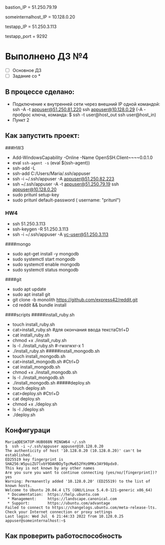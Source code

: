 bastion_IP = 51.250.79.19

 someinternalhost_IP = 10.128.0.20

  testapp_IP = 51.250.3.113

  testapp_port = 9292


# Выполнено ДЗ №4

 - [ ] Основное ДЗ
 - [ ] Задание со *

## В процессе сделано:
 - Подключение к внутренней сети через внешний IP одной командой: ssh -A -t appuser@51.250.81.220 ssh appuser@10.128.0.29 (-A - проброс ключа, команда: $ ssh -t user@host_out ssh user@host_in)
 - Пункт 2

## Как запустить проект:

###HW3
 - Add-WindowsCapability -Online -Name OpenSSH.Client~~~~0.0.1.0
 - eval `ssh-agent -s`  (eval $(ssh-agent))
 - ssh-add -L
 - ssh-add  C:/Users/Maria/.ssh/appuser
 - ssh -i  ~/.ssh/appuser -A appuser@51.250.82.223
 - ssh ~/.ssh/appuser -A -t appuser@51.250.79.19 ssh appuser@10.128.0.20
 - sudo pritunl setup-key
 - sudo pritunl default-password ( username: "pritunl")

### HW4
 - ssh 51.250.3.113
 - ssh-keygen -R 51.250.3.113
 - ssh -i  ~/.ssh/appuser -A  yc-user@51.250.3.113

####mongo
 - sudo apt-get install -y mongodb
 - sudo systemctl start mongodb
 - sudo systemctl enable mongodb
 - sudo systemctl status mongodb

####git
 - sudo apt update
 - sudo apt install git
 - git clone -b monolith https://github.com/express42/reddit.git
 - cd reddit && bundle install

####scripts
#####install_ruby.sh
 - touch install_ruby.sh
 - cat>install_ruby.sh #для окончания ввода текстаCtrl+D
 - cat install_ruby.sh
 - chmod +x ./install_ruby.sh
 -  ls -l ./install_ruby.sh #-rwxrwxr-x 1
 - ./install_ruby.sh
 #####install_mongodb.sh
 - touch install_mongodb.sh
 - cat>install_mongodb.sh #Ctrl+D
 - cat install_mongodb.sh
 - chmod +x ./install_mongodb.sh
 - ls -l ./install_mongodb.sh
 - ./install_mongodb.sh
 #####deploy.sh
 - touch deploy.sh
 - cat>deploy.sh #Ctrl+D
 - cat deploy.sh
 - chmod +x ./deploy.sh
 - ls -l ./deploy.sh
 - ./deploy.sh

 ## Конфигураци

```
Maria@DESKTOP-HUB088N MINGW64 ~/.ssh
$  ssh -i ~/.ssh/appuser appuser@10.128.0.20
The authenticity of host '10.128.0.20 (10.128.0.20)' can't be established.
ED25519 key fingerprint is SHA256:W5puiZU7lvbY9DAHBOyTgcMw652FHz0MKx3AY98pdx0.
This key is not known by any other names
Are you sure you want to continue connecting (yes/no/[fingerprint])? yes
Warning: Permanently added '10.128.0.20' (ED25519) to the list of known hosts.
Welcome to Ubuntu 20.04.4 LTS (GNU/Linux 5.4.0-121-generic x86_64)
 * Documentation:  https://help.ubuntu.com
 * Management:     https://landscape.canonical.com
 * Support:        https://ubuntu.com/advantage
Failed to connect to https://changelogs.ubuntu.com/meta-release-lts. Check your Internet connection or proxy settings
Last login: Wed Jul  6 21:44:33 2022 from 10.128.0.25
appuser@someinternalhost:~$
```

## Как проверить работоспособность
